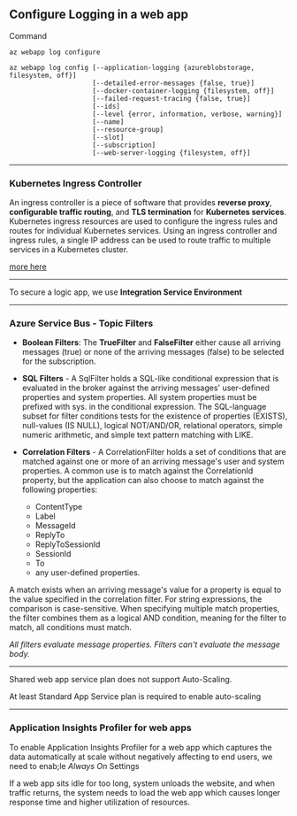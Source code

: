 ## Configure Logging in a web app

Command

`az webapp log configure`

```
az webapp log config [--application-logging {azureblobstorage, filesystem, off}]
                     [--detailed-error-messages {false, true}]
                     [--docker-container-logging {filesystem, off}]
                     [--failed-request-tracing {false, true}]
                     [--ids]
                     [--level {error, information, verbose, warning}]
                     [--name]
                     [--resource-group]
                     [--slot]
                     [--subscription]
                     [--web-server-logging {filesystem, off}]
```

---

### Kubernetes Ingress Controller

An ingress controller is a piece of software that provides **reverse proxy**, **configurable traffic routing**, and **TLS termination** for **Kubernetes services**. Kubernetes ingress resources are used to configure the ingress rules and routes for individual Kubernetes services. Using an ingress controller and ingress rules, a single IP address can be used to route traffic to multiple services in a Kubernetes cluster.

[more here](https://docs.microsoft.com/en-us/azure/aks/ingress-basic)

---

To secure a logic app, we use **Integration Service Environment**

---

### Azure Service Bus - Topic Filters

- **Boolean Filters**: The **TrueFilter** and **FalseFilter** either cause all arriving messages (true) or none of the arriving messages (false) to be selected for the subscription.
- **SQL Filters** - A SqlFilter holds a SQL-like conditional expression that is evaluated in the broker against the arriving messages' user-defined properties and system properties. All system properties must be prefixed with sys. in the conditional expression. The SQL-language subset for filter conditions tests for the existence of properties (EXISTS), null-values (IS NULL), logical NOT/AND/OR, relational operators, simple numeric arithmetic, and simple text pattern matching with LIKE.
- **Correlation Filters** - A CorrelationFilter holds a set of conditions that are matched against one or more of an arriving message's user and system properties. A common use is to match against the CorrelationId property, but the application can also choose to match against the following properties:

  - ContentType
  - Label
  - MessageId
  - ReplyTo
  - ReplyToSessionId
  - SessionId
  - To
  - any user-defined properties.

A match exists when an arriving message's value for a property is equal to the value specified in the correlation filter. For string expressions, the comparison is case-sensitive. When specifying multiple match properties, the filter combines them as a logical AND condition, meaning for the filter to match, all conditions must match.

_All filters evaluate message properties. Filters can't evaluate the message body._

---

Shared web app service plan does not support Auto-Scaling.

At least Standard App Service plan is required to enable auto-scaling

---

### Application Insights Profiler for web apps

To enable Application Insights Profiler for a web app which captures the data automatically at scale without negatively affecting to end users, we need to enab;le _Always On_ Settings

If a web app sits idle for too long, system unloads the website, and when traffic returns, the system needs to load the web app which causes longer response time and higher utilization of resources.
